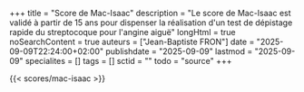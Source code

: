 +++
title = "Score de Mac-Isaac"
description = "Le score de Mac-Isaac est validé à partir de 15 ans pour dispenser la réalisation d'un test de dépistage rapide du streptocoque pour l'angine aiguë"
longHtml = true
noSearchContent = true
auteurs = ["Jean-Baptiste FRON"]
date = "2025-09-09T22:24:00+02:00"
publishdate = "2025-09-09"
lastmod = "2025-09-09"
specialites = []
tags = []
sctid = ""
todo = "source"
+++

{{< scores/mac-isaac >}}
